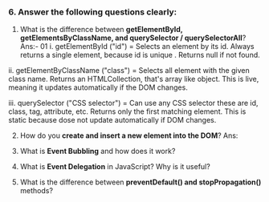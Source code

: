 ### 6. Answer the following questions clearly:

1. What is the difference between **getElementById, getElementsByClassName, and querySelector / querySelectorAll**?
Ans:- 01
i. getElementById ("id") = Selects an element by its id. Always returns a single element, because id is unique . Returns null if not found.

ii. getElementByClassName ("class") = Selects all element with the given class name. Returns an HTMLCollection, that's array like object. This is live, meaning it updates automatically if the DOM changes.

iii. querySelector ("CSS selector") = Can use any CSS selector these are id, class, tag, attribute, etc. Returns only the first matching element. This is static because dose not update automatically if DOM changes.

2. How do you **create and insert a new element into the DOM**?
Ans:



3. What is **Event Bubbling** and how does it work?


4. What is **Event Delegation** in JavaScript? Why is it useful?


5. What is the difference between **preventDefault() and stopPropagation()** methods?
